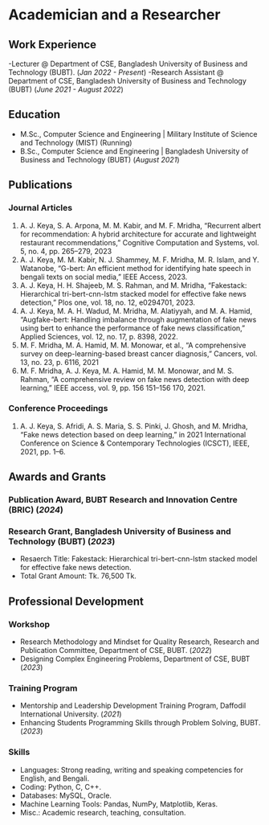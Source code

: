 # Academician and a Researcher

## Work Experience

-Lecturer  @ Department of CSE, Bangladesh University of Business and Technology (BUBT). (_Jan 2022 - Present_)
-Research Assistant  @ Department of CSE, Bangladesh University of Business and Technology (BUBT) (_June 2021 - August 2022_)

## Education
- M.Sc., Computer Science and Engineering |  Military Institute of Science and Technology (MIST) (Running)						     	
- B.Sc., Computer Science and Engineering	| Bangladesh University of Business and Technology (BUBT) (_August 2021_)

## Publications
### Journal Articles
1. A. J. Keya, S. A. Arpona, M. M. Kabir, and M. F. Mridha, “Recurrent albert for recommendation: A
hybrid architecture for accurate and lightweight restaurant recommendations,” Cognitive Computation
and Systems, vol. 5, no. 4, pp. 265–279, 2023
2. A. J. Keya, M. M. Kabir, N. J. Shammey, M. F. Mridha, M. R. Islam, and Y. Watanobe, “G-bert: An
efficient method for identifying hate speech in bengali texts on social media,” IEEE Access, 2023.
3. A. J. Keya, H. H. Shajeeb, M. S. Rahman, and M. Mridha, “Fakestack: Hierarchical tri-bert-cnn-lstm
stacked model for effective fake news detection,” Plos one, vol. 18, no. 12, e0294701, 2023.
4. A. J. Keya, M. A. H. Wadud, M. Mridha, M. Alatiyyah, and M. A. Hamid, “Augfake-bert: Handling
imbalance through augmentation of fake news using bert to enhance the performance of fake news
classification,” Applied Sciences, vol. 12, no. 17, p. 8398, 2022.
5. M. F. Mridha, M. A. Hamid, M. M. Monowar, et al., “A comprehensive survey on deep-learning-based
breast cancer diagnosis,” Cancers, vol. 13, no. 23, p. 6116, 2021
6. M. F. Mridha, A. J. Keya, M. A. Hamid, M. M. Monowar, and M. S. Rahman, “A comprehensive review
on fake news detection with deep learning,” IEEE access, vol. 9, pp. 156 151–156 170, 2021.

### Conference Proceedings
1. A. J. Keya, S. Afridi, A. S. Maria, S. S. Pinki, J. Ghosh, and M. Mridha, “Fake news detection based on
deep learning,” in 2021 International Conference on Science & Contemporary Technologies (ICSCT), IEEE,
2021, pp. 1–6.

## Awards and Grants
### Publication Award, BUBT Research and Innovation Centre (BRIC) (_2024_)
### Research Grant, Bangladesh University of Business and Technology (BUBT) (_2023_)
- Resaerch Title: Fakestack: Hierarchical tri-bert-cnn-lstm stacked model for effective fake news
  detection.
- Total Grant Amount: Tk. 76,500 Tk. 
   

## Professional Development
### Workshop
- Research Methodology and Mindset for Quality Research, Research and Publication Committee, Department of CSE, BUBT. (_2022_)
- Designing Complex Engineering Problems, Department of CSE, BUBT (_2023_)
### Training Program
- Mentorship and Leadership Development Training Program, Daffodil International University. (_2021_)
- Enhancing Students Programming Skills through Problem Solving, BUBT. (_2023_)

### Skills
- Languages: Strong reading, writing and speaking competencies for English, and Bengali.
- Coding: Python, C, C++.
- Databases: MySQL, Oracle.
- Machine Learning Tools: Pandas, NumPy, Matplotlib, Keras.
- Misc.: Academic research, teaching, consultation.



